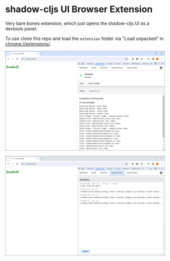 # shadow-cljs UI Browser Extension

Very bare bones extension, which just opens the shadow-cljs UI as a devtools panel.

To use clone this repo and load the `extension` folder via "Load unpacked" in [chrome://extensions/](chrome://extensions/).

![Build Status](shadow-cljs-ui-build-status.png)

![Inspect](shadow-cljs-ui-inspect.png)